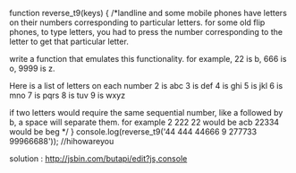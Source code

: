 function reverse_t9(keys) {
 /*landline and some mobile phones have letters on their 
 numbers corresponding to particular letters.  for some old 
 flip phones, to type letters, you had to press the number 
 corresponding to the letter to get that particular letter.
 
 write a function that emulates this functionality.
 for example, 22 is b, 666 is o, 9999 is z.
 
 Here is a list of letters on each number
 2 is abc
 3 is def
 4 is ghi
 5 is jkl
 6 is mno
 7 is pqrs
 8 is tuv
 9 is wxyz
 
 if two letters would require the same sequential number, 
 like a followed by b, a space will separate them.
 for example 2 222 22 would be acb
 22334 would be beg
 */
}
console.log(reverse_t9('44 444 44666 9 277733 99966688')); //hihowareyou

solution : http://jsbin.com/butapi/edit?js,console
